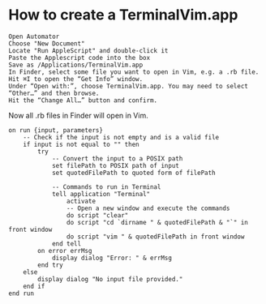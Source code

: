 # How to create a TerminalVim.app
    Open Automator
    Choose "New Document"
    Locate "Run AppleScript" and double-click it
    Paste the Applescript code into the box
    Save as /Applications/TerminalVim.app
    In Finder, select some file you want to open in Vim, e.g. a .rb file.
    Hit ⌘I to open the “Get Info” window.
    Under “Open with:”, choose TerminalVim.app. You may need to select “Other…” and then browse.
    Hit the “Change All…” button and confirm.

Now all .rb files in Finder will open in Vim.



```
on run {input, parameters}
	-- Check if the input is not empty and is a valid file
	if input is not equal to "" then
		try
			-- Convert the input to a POSIX path
			set filePath to POSIX path of input
			set quotedFilePath to quoted form of filePath
			
			-- Commands to run in Terminal
			tell application "Terminal"
				activate
				-- Open a new window and execute the commands
				do script "clear"
				do script "cd `dirname " & quotedFilePath & "`" in front window
				do script "vim " & quotedFilePath in front window
			end tell
		on error errMsg
			display dialog "Error: " & errMsg
		end try
	else
		display dialog "No input file provided."
	end if
end run
```
